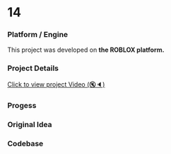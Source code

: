# 14

### Platform / Engine
This project was developed on **the ROBLOX platform.**

### Project Details
[Click to view project Video  (🔇🔈)](https://hyper-tech.ch/!videos/SAE/14.mp4)

### Progess


### Original Idea


### Codebase
